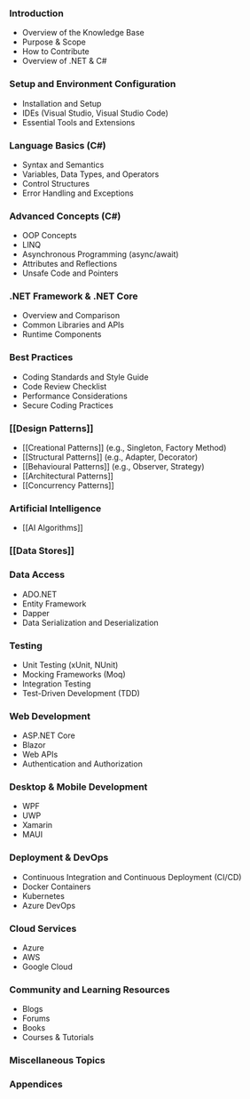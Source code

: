 ### Introduction
- Overview of the Knowledge Base
- Purpose & Scope
- How to Contribute
- Overview of .NET & C#
### Setup and Environment Configuration

- Installation and Setup
- IDEs (Visual Studio, Visual Studio Code)
- Essential Tools and Extensions
### Language Basics (C#)

- Syntax and Semantics
- Variables, Data Types, and Operators
- Control Structures
- Error Handling and Exceptions
### Advanced Concepts (C#)
- OOP Concepts
- LINQ
- Asynchronous Programming (async/await)
- Attributes and Reflections
- Unsafe Code and Pointers
### .NET Framework & .NET Core
- Overview and Comparison
- Common Libraries and APIs
- Runtime Components
### Best Practices
- Coding Standards and Style Guide
- Code Review Checklist
- Performance Considerations
- Secure Coding Practices
### [[Design Patterns]]
- [[Creational Patterns]] (e.g., Singleton, Factory Method)
- [[Structural Patterns]] (e.g., Adapter, Decorator)
- [[Behavioural Patterns]] (e.g., Observer, Strategy)
- [[Architectural Patterns]]
- [[Concurrency Patterns]]
### Artificial Intelligence
- [[AI Algorithms]]
### [[Data Stores]]
### Data Access
- ADO.NET
- Entity Framework
- Dapper
- Data Serialization and Deserialization
### Testing
- Unit Testing (xUnit, NUnit)
- Mocking Frameworks (Moq)
- Integration Testing
- Test-Driven Development (TDD)
### Web Development
- ASP.NET Core
- Blazor
- Web APIs
- Authentication and Authorization
### Desktop & Mobile Development
- WPF
- UWP
- Xamarin
- MAUI
### Deployment & DevOps
- Continuous Integration and Continuous Deployment (CI/CD)
- Docker Containers
- Kubernetes
- Azure DevOps
### Cloud Services
- Azure
- AWS
- Google Cloud
### Community and Learning Resources
- Blogs
- Forums
- Books
- Courses & Tutorials
### Miscellaneous Topics
### Appendices
